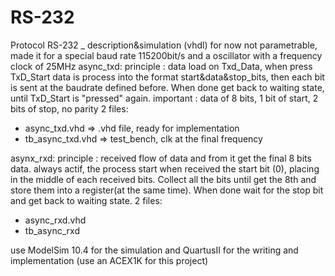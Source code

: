 # RS-232
Protocol RS-232 _ description&amp;simulation (vhdl)
for now not parametrable, made it for a special baud rate 115200bit/s and a oscillator with a frequency clock of 25MHz
async_txd:
principle : data load on Txd_Data, when press TxD_Start data is process into the format start&data&stop_bits, then each bit is sent at the baudrate defined before. When done get back to waiting state, until TxD_Start is "pressed" again.
important : data of 8 bits, 1 bit of start, 2 bits of stop, no parity
2 files:
  - async_txd.vhd => .vhd file, ready for implementation
  - tb_async_txd.vhd => test_bench, clk at the final frequency 
  
asynx_rxd:
principle : received flow of data and from it get the final 8 bits data. always actif, the process start when received the start bit (0),  placing in the middle of each received bits. Collect all the bits until get the 8th and store them into a register(at the same time). When done wait for the stop bit and get back to waiting state.
2 files:
  - async_rxd.vhd
  - tb_async_rxd

use ModelSim 10.4 for the simulation and QuartusII for the writing and implementation (use an ACEX1K for this project)
